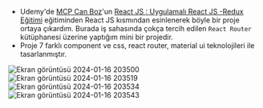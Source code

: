 - Udemy'de [MCP Can Boz](https://www.canboz.com/)'un [React JS : Uygulamalı React JS -Redux Eğitimi](https://www.udemy.com/course/react-egitimi/) eğitiminden React JS kısmından esinlenerek böyle bir proje ortaya çıkardım. Burada iş sahasında çokça tercih edilen ```React Router``` kütüphanesi üzerine yaptığım mini bir projedir.
- Proje 7 farklı component ve css, react router, material ui teknolojileri ile tasarlanmıştır.

![Ekran görüntüsü 2024-01-16 203500](https://github.com/zehraseren/BurgerProject/assets/94180168/905a92e2-d8b7-4cdd-838a-9a47f007b7dc)
![Ekran görüntüsü 2024-01-16 203519](https://github.com/zehraseren/BurgerProject/assets/94180168/bc24d70a-86c0-44a9-b5c7-7d47668d2c0b)
![Ekran görüntüsü 2024-01-16 203534](https://github.com/zehraseren/BurgerProject/assets/94180168/16fa45bc-2e20-4ce4-963e-ff041623e4dd)
![Ekran görüntüsü 2024-01-16 203543](https://github.com/zehraseren/BurgerProject/assets/94180168/35080335-8bf9-443e-997c-81f47fb4ec0a)

